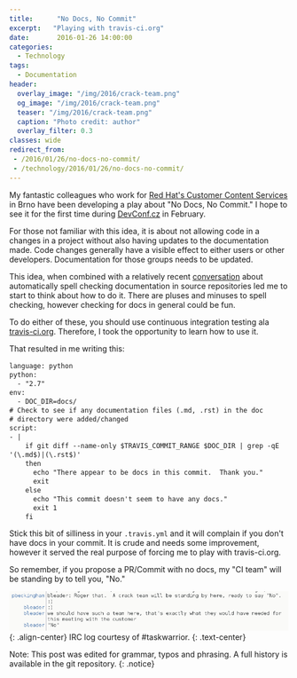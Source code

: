 ```yaml
---
title:      "No Docs, No Commit"
excerpt:   "Playing with travis-ci.org"
date:       2016-01-26 14:00:00
categories:
  - Technology
tags:
  - Documentation
header:
  overlay_image: "/img/2016/crack-team.png"
  og_image: "/img/2016/crack-team.png"
  teaser: "/img/2016/crack-team.png"
  caption: "Photo credit: author"
  overlay_filter: 0.3
classes: wide
redirect_from:
 - /2016/01/26/no-docs-no-commit/
 - /technology/2016/01/26/no-docs-no-commit/
---
```


My fantastic colleagues who work for [Red Hat's Customer Content
Services](https://access.redhat.com/documentation/en/) in Brno have
been developing a play about "No Docs, No Commit."  I hope to see
it for the first time during [DevConf.cz](http://devconf.cz/) in
February.

For those not familiar with this idea, it is about not allowing
code in a changes in a project without also having updates to the
documentation made.  Code changes generally have a visible effect
to either users or other developers.  Documentation for those groups
needs to be updated.

This idea, when combined with a relatively recent
[conversation](https://github.com/projectatomic/adb-atomic-developer-bundle/issues/175)
about automatically spell checking documentation in source repositories
led me to start to think about how to do it.  There are pluses and
minuses to spell checking, however checking for docs in general
could be fun.

To do either of these, you should use continuous integration testing
ala [travis-ci.org](https://travis-ci.org).  Therefore, I took the
opportunity to learn how to use it.

That resulted in me writing this:

~~~
language: python
python:
  - "2.7"
env:
  - DOC_DIR=docs/
# Check to see if any documentation files (.md, .rst) in the doc
# directory were added/changed
script:
- |
    if git diff --name-only $TRAVIS_COMMIT_RANGE $DOC_DIR | grep -qE '(\.md$)|(\.rst$)'
    then
      echo "There appear to be docs in this commit.  Thank you."
      exit
    else
      echo "This commit doesn't seem to have any docs."
      exit 1
    fi
~~~

Stick this bit of silliness in your `.travis.yml` and it will
complain if you don't have docs in your commit.  It is crude and
needs some improvement, however it served the real purpose of forcing
me to play with travis-ci.org.

So remember, if you propose a PR/Commit with no docs, my "CI team"
will be standing by to tell you, "No."

![IRC log](/img/2016/crack-team.png){: .align-center}
IRC log courtesy of #taskwarrior.
{: .text-center}

Note: This post was edited for grammar, typos and phrasing.  A full history is available in the git repository.
{: .notice}
